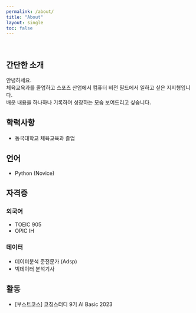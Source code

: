 ```yaml
---
permalink: /about/
title: "About"
layout: single
toc: false
---
```

<br>

## 간단한 소개
안녕하세요.  
체육교육과를 졸업하고 스포츠 산업에서 컴퓨터 비전 필드에서 일하고 싶은 지지형입니다.  
배운 내용을 하나하나 기록하며 성장하는 모습 보여드리고 싶습니다.

## 학력사항
- 동국대학교 체육교육과 졸업

## 언어
- Python (Novice)

## 자격증
### 외국어
- TOEIC 905
- OPIC  IH

### 데이터
- 데이터분석 준전문가 (Adsp)
- 빅데이터 분석기사

## 활동
- [부스트코스] 코칭스터디 9기 AI Basic 2023
